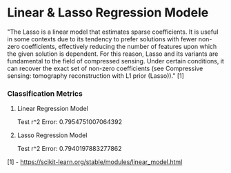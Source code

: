 # Linear & Lasso Regression Modele

"The Lasso is a linear model that estimates sparse coefficients. It is useful in some contexts due to its tendency to prefer solutions with fewer non-zero coefficients, effectively reducing the number of features upon which the given solution is dependent. For this reason, Lasso and its variants are fundamental to the field of compressed sensing. Under certain conditions, it can recover the exact set of non-zero coefficients (see Compressive sensing: tomography reconstruction with L1 prior (Lasso))."
[1]

### Classification Metrics

1. Linear Regression Model
  
   Test r^2 Error:  0.7954751007064392

2. Lasso Regression Model
   
   Test r^2 Error:  0.7940197883277862


[1] - <https://scikit-learn.org/stable/modules/linear_model.html>
